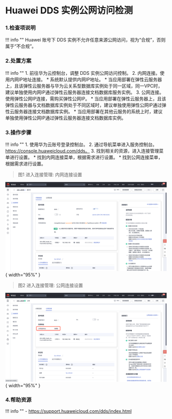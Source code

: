 # Huawei DDS 实例公网访问检测

### 1.检查项说明
!!! info ""
    Huawei  账号下 DDS 实例不允许任意来源公网访问，视为“合规”，否则属于“不合规”。

### 2.处置方案
!!! info ""
    1. 前往华为云控制台，调整 DDS 实例公网访问控制。
    2. 内网连接。使用内网IP地址连接。
        * 系统默认提供内网IP地址。
        * 当应用部署在弹性云服务器上，且该弹性云服务器与华为云关系型数据库实例处于同一区域，同一VPC时，建议单独使用内网IP通过弹性云服务器连接文档数据库服务实例。
    3. 公网连接。使用弹性公网IP连接，需购买弹性公网IP。
        * 当应用部署在弹性云服务器上，且该弹性云服务器与文档数据库实例处于不同区域时，建议单独使用弹性公网IP通过弹性云服务器连接文档数据库实例。
        * 当应用部署在其他云服务的系统上时，建议单独使用弹性公网IP通过弹性云服务器连接文档数据库实例。

### 3.操作步骤
!!! info ""
    1. 使用华为云账号登录控制台。
    2. 通过导航菜单进入服务控制台。https://console.huaweicloud.com/dds。
    3. 找到相关的资源，进入连接管理菜单进行设置。
        * 找到内网连接菜单，根据需求进行设置。
        * 找到公网连接菜单，根据需求进行设置。

> 图1 进入连接管理: 内网连接设置

![处置方案](../../img/suggest/huawei/dds/img_1.png){ width="95%" }

> 图2 进入连接管理: 公网连接设置

![处置方案](../../img/suggest/huawei/dds/img_2.png){ width="95%" }

### 4.帮助资源
!!! info ""
    - https://support.huaweicloud.com/dds/index.html
